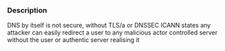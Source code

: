 ### Description

DNS by itself is not secure, without TLS/a or DNSSEC ICANN states any attacker can easily redirect a user to any malicious actor controlled server without the user or authentic server realising it
